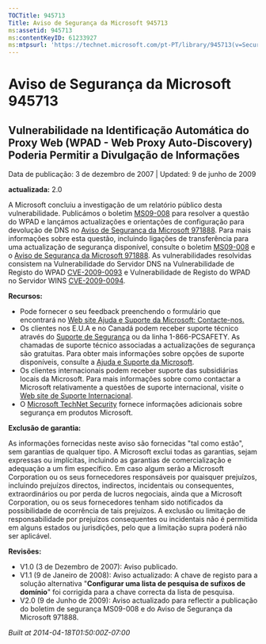 ```yaml
---
TOCTitle: 945713
Title: Aviso de Segurança da Microsoft 945713
ms:assetid: 945713
ms:contentKeyID: 61233927
ms:mtpsurl: 'https://technet.microsoft.com/pt-PT/library/945713(v=Security.10)'
---
```




Aviso de Segurança da Microsoft 945713
======================================

Vulnerabilidade na Identificação Automática do Proxy Web (WPAD - Web Proxy Auto-Discovery) Poderia Permitir a Divulgação de Informações
---------------------------------------------------------------------------------------------------------------------------------------

Data de publicação: 3 de dezembro de 2007 | Updated: 9 de junho de 2009

**actualizada:** 2.0

A Microsoft concluiu a investigação de um relatório público desta vulnerabilidade. Publicámos o boletim [MS09-008](http://go.microsoft.com/fwlink/?linkid=139821) para resolver a questão do WPAD e lançámos actualizações e orientações de configuração para devolução de DNS no [Aviso de Segurança da Microsoft 971888](http://technet.microsoft.com/security/advisory/971888). Para mais informações sobre esta questão, incluindo ligações de transferência para uma actualização de segurança disponível, consulte o boletim [MS09-008](http://go.microsoft.com/fwlink/?linkid=139821) e o [Aviso de Segurança da Microsoft 971888](http://technet.microsoft.com/security/advisory/971888). As vulnerabilidades resolvidas consistem na Vulnerabilidade do Servidor DNS na Vulnerabilidade de Registo do WPAD [CVE-2009-0093](http://www.cve.mitre.org/cgi-bin/cvename.cgi?name=cve-2009-0093) e Vulnerabilidade de Registo do WPAD no Servidor WINS [CVE-2009-0094](http://www.cve.mitre.org/cgi-bin/cvename.cgi?name=cve-2009-0094).

**Recursos:**

-   Pode fornecer o seu feedback preenchendo o formulário que encontrará no [Web site Ajuda e Suporte da Microsoft: Contacte-nos.](https://support.microsoft.com/common/survey.aspx?scid=sw;en;1257&amp;showpage=1&amp;ws=technet&amp;sd=tech)
-   Os clientes nos E.U.A e no Canadá podem receber suporte técnico através do [Suporte de Segurança](http://go.microsoft.com/fwlink/?linkid=21131) ou da linha 1-866-PCSAFETY. As chamadas de suporte técnico associadas a actualizações de segurança são gratuitas. Para obter mais informações sobre opções de suporte disponíveis, consulte a [Ajuda e Suporte da Microsoft](http://support.microsoft.com/).
-   Os clientes internacionais podem receber suporte das subsidiárias locais da Microsoft. Para mais informações sobre como contactar a Microsoft relativamente a questões de suporte internacional, visite o [Web site de Suporte Internacional](http://go.microsoft.com/fwlink/?linkid=21155).
-   O [Microsoft TechNet Security](http://go.microsoft.com/fwlink/?linkid=21132) fornece informações adicionais sobre segurança em produtos Microsoft.

**Exclusão de garantia:**

As informações fornecidas neste aviso são fornecidas "tal como estão", sem garantias de qualquer tipo. A Microsoft exclui todas as garantias, sejam expressas ou implícitas, incluindo as garantias de comercialização e adequação a um fim específico. Em caso algum serão a Microsoft Corporation ou os seus fornecedores responsáveis por quaisquer prejuízos, incluindo prejuízos directos, indirectos, incidentais ou consequentes, extraordinários ou por perda de lucros negociais, ainda que a Microsoft Corporation, ou os seus fornecedores tenham sido notificados da possibilidade de ocorrência de tais prejuízos. A exclusão ou limitação de responsabilidade por prejuízos consequentes ou incidentais não é permitida em alguns estados ou jurisdições, pelo que a limitação supra poderá não ser aplicável.

**Revisões:**

-   V1.0 (3 de Dezembro de 2007): Aviso publicado.
-   V1.1 (9 de Janeiro de 2008): Aviso actualizado: A chave de registo para a solução alternativa "**Configurar uma lista de pesquisa de sufixos de domínio**" foi corrigida para a chave correcta da lista de pesquisa.
-   V2.0 (9 de Junho de 2009): Aviso actualizado para reflectir a publicação do boletim de segurança MS09-008 e do Aviso de Segurança da Microsoft 971888.

*Built at 2014-04-18T01:50:00Z-07:00*
